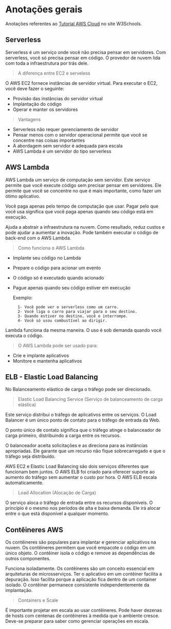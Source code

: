 # Anotações gerais

Anotações referentes ao [Tutorial AWS Cloud](https://my-learning.w3schools.com/tutorial/aws) no site W3Schools.

## Serverless

Serverless é um serviço onde você não precisa pensar em servidores. Com serverless, você só precisa pensar em código. O provedor de nuvem lida com toda a infraestrutura por trás dele.

> A diferença entre EC2 e serveless

O AWS EC2 fornece instâncias de servidor virtual. Para executar o EC2, você deve fazer o seguinte:

- Provisão das instâncias do servidor virtual
- Implantação do código
- Operar e manter os servidores

> Vantagens

- Serverless não requer gerenciamento de servidor
- Pensar menos com o servidor operacional permite que você se concentre nas coisas importantes
- A abordagem sem servidor é adequada para escala
- AWS Lambda é um servidor do tipo serverless

## AWS Lambda

AWS Lambda um serviço de computação sem servidor. Este serviço permite que você execute código sem precisar pensar em servidores. Ele permite que você se concentre no que é mais importante, como fazer um ótimo aplicativo.

Você paga apenas pelo tempo de computação que usar. Pagar pelo que você usa significa que você paga apenas quando seu código está em execução. 

Ajuda a abstrair a infraestrutura na nuvem. Como resultado, reduz custos e pode ajudar a aumentar a inovação. Pode também executar o código de back-end com o AWS Lambda.

> Como funciona o AWS Lambda

- Implante seu código no Lambda
- Prepare o código para acionar um evento
- O código só é executado quando acionado
- Pague apenas quando seu código estiver em execução

    Exemplo:

        1- Você pode ver o serverless como um carro.
        2- Você liga o carro para viajar para o seu destino.
        3- Quando estiver no destino, você o interrompe.
        4- Você só usou combustível ao dirigir.

Lambda funciona da mesma maneira. O uso é sob demanda quando você executa o código.

> O AWS Lambda pode ser usado para:

- Crie e implante aplicativos
- Monitore e mantenha aplicativos

## ELB - Elastic Load Balancing

No Balanceamento elástico de carga o tráfego pode ser direcionado.

> Elastic Load Balancing Service (Serviço de balanceamento de carga elástica)

Este serviço distribui o tráfego de aplicativos entre os serviços. O Load Balancer é um único ponto de contato para o tráfego de entrada da Web.

O ponto único de contato significa que o tráfego atinge o balanceador de carga primeiro, distribuindo a carga entre os recursos.

O balanceador aceita solicitações e as direciona para as instâncias apropriadas. Ele garante que um recurso não fique sobrecarregado e que o tráfego seja distribuído.

AWS EC2 e Elastic Load Balancing são dois serviços diferentes que funcionam bem juntos. O AWS ELB foi criado para oferecer suporte ao aumento do tráfego sem aumentar o custo por hora. O AWS ELB escala automaticamente.

> Load Allocation (Alocação de Carga)

O serviço aloca o tráfego de entrada entre os recursos disponíveis. O princípio é o mesmo nos períodos de alta e baixa demanda. Ele irá alocar entre o que está disponível a qualquer momento.

## Contêineres AWS

Os contêineres são populares para implantar e gerenciar aplicativos na nuvem. Os contêineres permitem que você empacote o código em um único objeto. O contêiner isola o código e remove as dependências de outros componentes.

Funciona isoladamente. Os contêineres são um conceito essencial em arquiteturas de microsserviços. Ter o aplicativo em um contêiner facilita a depuração. Isso facilita porque a aplicação fica dentro de um container isolado. O contêiner permanece consistente independentemente da implantação.

> Containers e Scale

É importante projetar em escala ao usar contêineres. Pode haver dezenas de hosts com centenas de contêineres à medida que o ambiente cresce. Deve-se preparar para saber como gerenciar operações em escala.